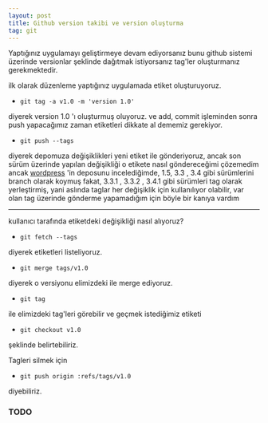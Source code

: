 ```yaml
---
layout: post
title: Github version takibi ve version oluşturma
tag: git
---
```


Yaptığınız uygulamayı geliştirmeye devam ediyorsanız bunu github sistemi üzerinde versionlar şeklinde dağıtmak istiyorsanız
tag'ler oluşturmanız gerekmektedir.

ilk olarak düzenleme yaptığınız uygulamada etiket oluşturuyoruz.

- ` git tag -a v1.0 -m 'version 1.0' `

diyerek version 1.0 'ı oluşturmuş oluyoruz. ve add, commit işleminden sonra push yapacağımız zaman etiketleri dikkate al
dememiz gerekiyor.

- `git push --tags`

diyerek depomuza değişiklikleri yeni etiket ile gönderiyoruz, ancak son sürüm üzerinde yapılan değişikliği o etikete nasıl göndereceğimi çözemedim
ancak [wordpress](https://github.com/WordPress/WordPress) 'in deposunu incelediğimde, 1.5, 3.3 , 3.4 gibi sürümlerini branch olarak koymuş fakat, 3.3.1 , 3.3.2 , 3.4.1 gibi sürümleri tag olarak yerleştirmiş, yani aslında taglar her değişiklik için kullanılıyor olabilir, var olan tag üzerinde gönderme yapamadığım için böyle bir kanıya vardım

-----------------------------------------------------

kullanıcı tarafında etiketdeki değişikliği nasıl alıyoruz?

- `git fetch --tags`

diyerek etiketleri listeliyoruz.

- `git merge tags/v1.0`

diyerek o versiyonu elimizdeki ile merge ediyoruz.

- `git tag`

ile elimizdeki tag'leri görebilir ve geçmek istediğimiz etiketi

- `git checkout v1.0`

şeklinde belirtebiliriz.

Tagleri silmek için

- `git push origin :refs/tags/v1.0`

diyebiliriz.

### TODO

